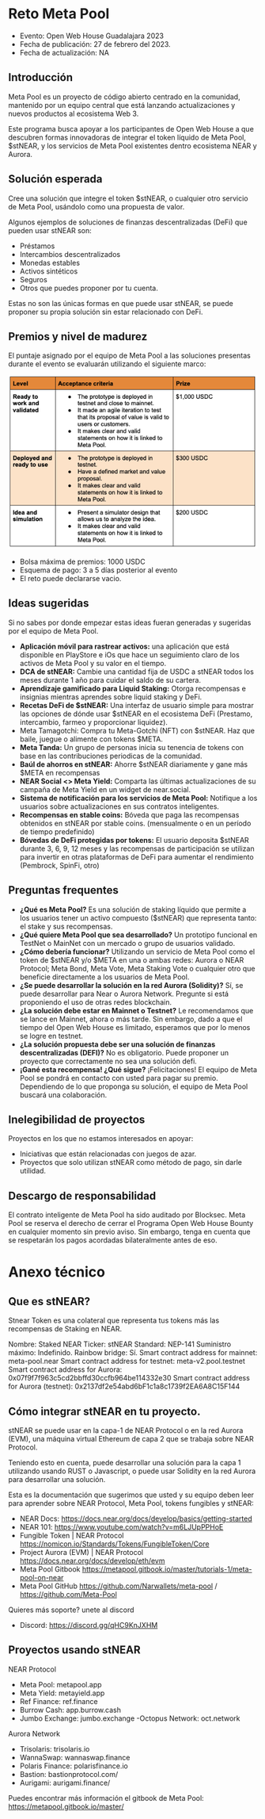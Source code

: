 # Reto Meta Pool

* Evento: Open Web House Guadalajara 2023
* Fecha de publicación: 27 de febrero del 2023.
* Fecha de actualización: NA
  

## Introducción

Meta Pool es un proyecto de código abierto centrado en la comunidad, mantenido por un equipo central que está lanzando actualizaciones y nuevos productos al ecosistema Web 3.

Este programa busca apoyar a los participantes de Open Web House a que descubren formas innovadoras de integrar el token líquido de Meta Pool, $stNEAR, y los servicios de Meta Pool existentes dentro ecosistema NEAR y Aurora.

## Solución esperada

Cree una solución que integre el token $stNEAR, o cualquier otro servicio de Meta Pool, usándolo como una propuesta de valor.

Algunos ejemplos de soluciones de finanzas descentralizadas (DeFi) que pueden usar stNEAR son:

- Préstamos
- Intercambios descentralizados
- Monedas estables
- Activos sintéticos
- Seguros
- Otros que puedes proponer por tu cuenta.

Estas no son las únicas formas en que puede usar stNEAR, se puede proponer su propia solución sin estar relacionado con DeFi.

## Premios y nivel de madurez

El puntaje asignado por el equipo de Meta Pool a las soluciones presentas durante el evento se evaluarán utilizando el siguiente marco:


![image|500x500](img/grading-metapool.png)

- Bolsa máxima de premios: 1000 USDC
- Esquema de pago: 3 a 5 días posterior al evento
- El reto puede declararse vacio.

## Ideas sugeridas

Si no sabes por donde empezar estas ideas fueran generadas y sugeridas por el equipo de Meta Pool.

- **Aplicación móvil para rastrear activos:** una aplicación que está disponible en PlayStore e iOs que hace un seguimiento claro de los activos de Meta Pool y su valor en el tiempo.
- **DCA de stNEAR:** Cambie una cantidad fija de USDC a stNEAR todos los meses durante 1 año para cuidar el saldo de su cartera.
- **Aprendizaje gamificado para Liquid Staking:** Otorga recompensas e insignias mientras aprendes sobre liquid staking y DeFi.
- **Recetas DeFi de $stNEAR:** Una interfaz de usuario simple para mostrar las opciones de dónde usar $stNEAR en el ecosistema DeFi (Prestamo, intercambio, farmeo y proporcionar liquidez).
- Meta Tamagotchi: Compra tu Meta-Gotchi (NFT) con $stNEAR. Haz que baile, juegue o alimente con tokens $META.
- **Meta Tanda:** Un grupo de personas inicia su tenencia de tokens con base en las contribuciones periodicas de la comunidad.
- **Baúl de ahorros en stNEAR:** Ahorre $stNEAR diariamente y gane más $META en recompensas
- **NEAR Social <> Meta Yield:** Comparta las últimas actualizaciones de su campaña de Meta Yield en un widget de near.social.
- **Sistema de notificación para los servicios de Meta Pool:** Notifique a los usuarios sobre actualizaciones en sus contratos inteligentes.
- **Recompensas en stable coins:** Bóveda que paga las recompensas obtenidos en stNEAR por stable coins. (mensualmente o en un período de tiempo predefinido)
- **Bóvedas de DeFi protegidas por tokens:** El usuario deposita $stNEAR durante 3, 6, 9, 12 meses y las recompensas de participación se utilizan para invertir en otras plataformas de DeFi para aumentar el rendimiento (Pembrock, SpinFi, otro)


## Preguntas frequentes

* **¿Qué es Meta Pool?** Es una solución de staking líquido que permite a los usuarios tener un activo compuesto ($stNEAR) que representa tanto: el stake y sus recompensas.
* **¿Qué quiere Meta Pool que sea desarrollado?** Un prototipo funcional en TestNet o MainNet con un mercado o grupo de usuarios validado.
* **¿Cómo debería funcionar?** Utilizando un servicio de Meta Pool como el token de $stNEAR y/o $META en una o ambas redes: Aurora o NEAR Protocol; Meta Bond, Meta Vote, Meta Staking Vote o cualquier otro que beneficie directamente a los usuarios de Meta Pool.
* **¿Se puede desarrollar la solución en la red Aurora (Solidity)?** Sí, se puede desarrollar para Near o Aurora Network. Pregunte si está proponiendo el uso de otras redes blockchain.
* **¿La solución debe estar en Mainnet o Testnet?** Le recomendamos que se lance en Mainnet, ahora o más tarde. Sin embargo, dado a que el tiempo del Open Web House es limitado, esperamos que por lo menos se logre en testnet.
* **¿La solución propuesta debe ser una solución de finanzas descentralizadas (DEFI)?** No es obligatorio. Puede proponer un proyecto que correctamente no sea una solución defi.
* **¡Gané esta recompensa! ¿Qué sigue?** ¡Felicitaciones! El equipo de Meta Pool se pondrá en contacto con usted para pagar su premio. Dependiendo de lo que proponga su solución, el equipo de Meta Pool buscará una colaboración.

## Inelegibilidad de proyectos
Proyectos en los que no estamos interesados en apoyar:

- Iniciativas que están relacionadas con juegos de azar.
- Proyectos que solo utilizan stNEAR como método de pago, sin darle utilidad.

## Descargo de responsabilidad
El contrato inteligente de Meta Pool ha sido auditado por Blocksec.
Meta Pool se reserva el derecho de cerrar el Programa Open Web House Bounty en cualquier momento sin previo aviso. Sin embargo, tenga en cuenta que se respetarán los pagos acordadas bilateralmente antes de eso.

  

# Anexo técnico 
## Que es stNEAR?
Stnear Token es una colateral que representa tus tokens más las recompensas de Staking en NEAR.


Nombre: Staked NEAR
Ticker: stNEAR
Standard: NEP-141
Suministro máximo: Indefinido.
Rainbow bridge: Sí.
Smart contract address for mainnet: meta-pool.near 
Smart contract address for testnet: meta-v2.pool.testnet
Smart contract address for Aurora: 0x07f9f7f963c5cd2bbffd30ccfb964be114332e30
Smart contract address for Aurora (testnet): 0x2137df2e54abd6bF1c1a8c1739f2EA6A8C15F144

## Cómo integrar stNEAR en tu proyecto.
stNEAR se puede usar en la capa-1 de NEAR Protocol o en la red Aurora (EVM), una máquina virtual Ethereum de capa 2 que se trabaja sobre NEAR Protocol.

Teniendo esto en cuenta, puede desarrollar una solución para la capa 1 utilizando usando RUST o Javascript, o puede usar Solidity en la red Aurora para desarrollar una solución.

Esta es la documentación que sugerimos que usted y su equipo deben leer para aprender sobre NEAR Protocol, Meta Pool, tokens fungibles y stNEAR:

* NEAR Docs: https://docs.near.org/docs/develop/basics/getting-started
* NEAR 101: https://www.youtube.com/watch?v=m6LJUpPPHoE
* Fungible Token | NEAR Protocol https://nomicon.io/Standards/Tokens/FungibleToken/Core
* Project Aurora (EVM) | NEAR Protocol https://docs.near.org/docs/develop/eth/evm
* Meta Pool Gitbook https://metapool.gitbook.io/master/tutorials-1/meta-pool-on-near
* Meta Pool GitHub https://github.com/Narwallets/meta-pool / https://github.com/Meta-Pool

Quieres más soporte? unete al discord
- Discord: https://discord.gg/qHC9KnJXHM

## Proyectos usando stNEAR


NEAR Protocol
- Meta Pool: metapool.app
- Meta Yield: metayield.app
- Ref Finance: ref.finance
- Burrow Cash: app.burrow.cash
- Jumbo Exchange: jumbo.exchange
-Octopus Network: oct.network

Aurora Network
- Trisolaris: trisolaris.io
- WannaSwap: wannaswap.finance
- Polaris Finance: polarisfinance.io
- Bastion: bastionprotocol.com/ 
- Aurigami: aurigami.finance/ 

Puedes encontrar más información el gitbook de Meta Pool: https://metapool.gitbook.io/master/


